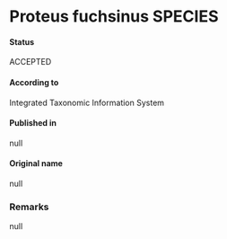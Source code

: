 # Proteus fuchsinus SPECIES

#### Status
ACCEPTED

#### According to
Integrated Taxonomic Information System

#### Published in
null

#### Original name
null

### Remarks
null